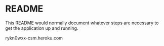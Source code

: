 # README

This README would normally document whatever steps are necessary to get the
application up and running.

rykn0wxx-csm.heroku.com
